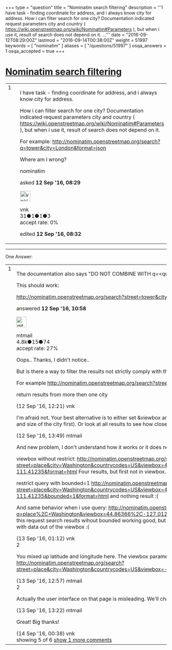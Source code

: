 +++
type = "question"
title = "Nominatim search filtering"
description = '''I have task - finding coordinate for address, and i always know city for address. How i can filter search for one city? Documentation indicated request parameters city and country ( https://wiki.openstreetmap.org/wiki/Nominatim#Parameters ), but when i use it, result of search does not depend on it. ...'''
date = "2016-09-12T08:29:00Z"
lastmod = "2016-09-14T00:38:00Z"
weight = 51997
keywords = [ "nominatim" ]
aliases = [ "/questions/51997" ]
osqa_answers = 1
osqa_accepted = true
+++

<div class="headNormal">

# [Nominatim search filtering](/questions/51997/nominatim-search-filtering)

</div>

<div id="main-body">

<div id="askform">

<table id="question-table" style="width:100%;">
<colgroup>
<col style="width: 50%" />
<col style="width: 50%" />
</colgroup>
<tbody>
<tr>
<td style="width: 30px; vertical-align: top"><div class="vote-buttons">
<span id="post-51997-upvote" class="ajax-command post-vote up" rel="nofollow" title="I like this post (click again to cancel)"> </span>
<div id="post-51997-score" class="post-score" title="current number of votes">
1
</div>
<span id="post-51997-downvote" class="ajax-command post-vote down" rel="nofollow" title="I dont like this post (click again to cancel)"> </span> <span id="favorite-mark" class="ajax-command favorite-mark" rel="nofollow" title="mark/unmark this question as favorite (click again to cancel)"> </span>
<div id="favorite-count" class="favorite-count">
&#10;</div>
</div></td>
<td><div id="item-right">
<div class="question-body">
<p>I have task - finding coordinate for address, and i always know city for address.</p>
<p>How i can filter search for one city? Documentation indicated request parameters city and country ( <a href="https://wiki.openstreetmap.org/wiki/Nominatim#Parameters">https://wiki.openstreetmap.org/wiki/Nominatim#Parameters</a> ), but when i use it, result of search does not depend on it.</p>
<p>For example: <a href="http://nominatim.openstreetmap.org/search?q=tower&amp;city=London&amp;format=json">http://nominatim.openstreetmap.org/search?q=tower&amp;city=London&amp;format=json</a></p>
<p>Where am I wrong?</p>
</div>
<div id="question-tags" class="tags-container tags">
<span class="post-tag tag-link-nominatim" rel="tag" title="see questions tagged &#39;nominatim&#39;">nominatim</span>
</div>
<div id="question-controls" class="post-controls">
&#10;</div>
<div class="post-update-info-container">
<div class="post-update-info post-update-info-user">
<p>asked <strong>12 Sep '16, 08:29</strong></p>
<img src="https://secure.gravatar.com/avatar/964bd7d4d70a8bd28b222626ee69c6c3?s=32&amp;d=identicon&amp;r=g" class="gravatar" width="32" height="32" alt="vnk&#39;s gravatar image" />
<p><span>vnk</span><br />
<span class="score" title="31 reputation points">31</span><span title="1 badges"><span class="badge1">●</span><span class="badgecount">1</span></span><span title="1 badges"><span class="silver">●</span><span class="badgecount">1</span></span><span title="3 badges"><span class="bronze">●</span><span class="badgecount">3</span></span><br />
<span class="accept_rate" title="Rate of the user&#39;s accepted answers">accept rate:</span> <span title="vnk has no accepted answers">0%</span></p>
</div>
<div class="post-update-info post-update-info-edited">
<p><span> edited <strong>12 Sep '16, 08:32</strong> </span></p>
</div>
</div>
<div id="comments-container-51997" class="comments-container">
&#10;</div>
<div id="comment-tools-51997" class="comment-tools">
&#10;</div>
<div class="clear">
&#10;</div>
<div id="comment-51997-form-container" class="comment-form-container">
&#10;</div>
<div class="clear">
&#10;</div>
</div></td>
</tr>
</tbody>
</table>

------------------------------------------------------------------------

<div class="tabBar">

<span id="sort-top"></span>

<div class="headQuestions">

One Answer:

</div>

</div>

<span id="52000"></span>

<div id="answer-container-52000" class="answer accepted-answer">

<table style="width:100%;">
<colgroup>
<col style="width: 50%" />
<col style="width: 50%" />
</colgroup>
<tbody>
<tr>
<td style="width: 30px; vertical-align: top"><div class="vote-buttons">
<span id="post-52000-upvote" class="ajax-command post-vote up" rel="nofollow" title="I like this post (click again to cancel)"> </span>
<div id="post-52000-score" class="post-score" title="current number of votes">
1
</div>
<span id="post-52000-downvote" class="ajax-command post-vote down" rel="nofollow" title="I dont like this post (click again to cancel)"> </span> <span class="accept-answer on" rel="nofollow" title="vnk has selected this answer as the correct answer"> </span>
</div></td>
<td><div class="item-right">
<div class="answer-body">
<p>The documentation also says "DO NOT COMBINE WITH q=&lt;query&gt; PARAMETER." :)</p>
<p>This should work:</p>
<p><a href="http://nominatim.openstreetmap.org/search?street=tower&amp;city=London&amp;countrycodes=GB&amp;format=json">http://nominatim.openstreetmap.org/search?street=tower&amp;city=London&amp;countrycodes=GB&amp;format=json</a></p>
</div>
<div class="answer-controls post-controls">
&#10;</div>
<div class="post-update-info-container">
<div class="post-update-info post-update-info-user">
<p>answered <strong>12 Sep '16, 10:58</strong></p>
<img src="https://secure.gravatar.com/avatar/96aad1e1801b7ea36fba50687924c935?s=32&amp;d=identicon&amp;r=g" class="gravatar" width="32" height="32" alt="mtmail&#39;s gravatar image" />
<p><span>mtmail</span><br />
<span class="score" title="4757 reputation points"><span>4.8k</span></span><span title="15 badges"><span class="silver">●</span><span class="badgecount">15</span></span><span title="74 badges"><span class="bronze">●</span><span class="badgecount">74</span></span><br />
<span class="accept_rate" title="Rate of the user&#39;s accepted answers">accept rate:</span> <span title="mtmail has 50 accepted answers">27%</span></p>
</div>
</div>
<div id="comments-container-52000" class="comments-container">
<span id="52002"></span>
<div id="comment-52002" class="comment">
<div id="post-52002-score" class="comment-score">
&#10;</div>
<div class="comment-text">
<p>Oops.. Thanks, I didn't notice..</p>
<p>But is there a way to filter the results not strictly comply with the required city?</p>
<p>For example <a href="http://nominatim.openstreetmap.org/search?street=place&amp;city=Washington&amp;countrycodes=US&amp;format=html">http://nominatim.openstreetmap.org/search?street=place&amp;city=Washington&amp;countrycodes=US&amp;format=html</a></p>
<p>return results from more then one city</p>
</div>
<div id="comment-52002-info" class="comment-info">
<span class="comment-age">(12 Sep '16, 12:21)</span> <span class="comment-user userinfo">vnk</span>
</div>
</div>
<span id="52004"></span>
<div id="comment-52004" class="comment">
<div id="post-52004-score" class="comment-score">
&#10;</div>
<div class="comment-text">
<p>I'm afraid not. Your best alternative is to either set &amp;viewbox and &amp;bounded=1 (of course that requires you know the location and size of the city first). Or look at all results to see how close they are to the desired city.</p>
</div>
<div id="comment-52004-info" class="comment-info">
<span class="comment-age">(12 Sep '16, 13:49)</span> <span class="comment-user userinfo">mtmail</span>
</div>
</div>
<span id="52019"></span>
<div id="comment-52019" class="comment">
<div id="post-52019-score" class="comment-score">
&#10;</div>
<div class="comment-text">
<p>And new problem, I don't understand how it works or it does not work properly?</p>
<p>viewbox without restrict: <a href="http://nominatim.openstreetmap.org/search?street=place&amp;city=Washington&amp;countrycodes=US&amp;viewbox=44.86366%2C-127.01294%2C50.05714%2C-111.41235&amp;format=html">http://nominatim.openstreetmap.org/search?street=place&amp;city=Washington&amp;countrycodes=US&amp;viewbox=44.86366%2C-127.01294%2C50.05714%2C-111.41235&amp;format=html</a> Four results, but first not in viewbox.</p>
<p>restrict query with bounded=1 <a href="http://nominatim.openstreetmap.org/search?street=place&amp;city=Washington&amp;countrycodes=US&amp;viewbox=44.86366%2C-127.01294%2C50.05714%2C-111.41235&amp;bounded=1&amp;format=html">http://nominatim.openstreetmap.org/search?street=place&amp;city=Washington&amp;countrycodes=US&amp;viewbox=44.86366%2C-127.01294%2C50.05714%2C-111.41235&amp;bounded=1&amp;format=html</a> and nothing result :(</p>
<p>And same behavior when i use query: <a href="http://nominatim.openstreetmap.org/search?q=place%2C+Washington&amp;viewbox=44.86366%2C-127.01294%2C50.05714%2C-111.41235&amp;bounded=1&amp;format=html">http://nominatim.openstreetmap.org/search?q=place%2C+Washington&amp;viewbox=44.86366%2C-127.01294%2C50.05714%2C-111.41235&amp;bounded=1&amp;format=html</a> in this request search results wihout bounded working good, but some other requests without bounded restrict return results also with data out of the viewbox :(</p>
</div>
<div id="comment-52019-info" class="comment-info">
<span class="comment-age">(13 Sep '16, 01:12)</span> <span class="comment-user userinfo">vnk</span>
</div>
</div>
<span id="52038"></span>
<div id="comment-52038" class="comment">
<div id="post-52038-score" class="comment-score">
2
</div>
<div class="comment-text">
<p>You mixed up latitude and longitude here. The viewbox parameter requires &lt;left&gt;,&lt;top&gt;,&lt;right&gt;,&lt;bottom&gt;. <a href="http://nominatim.openstreetmap.org/search?street=place&amp;city=Washington&amp;countrycodes=US&amp;viewbox=-127.012940,50.057140,-111.412350,44.863660&amp;bounded=1">http://nominatim.openstreetmap.org/search?street=place&amp;city=Washington&amp;countrycodes=US&amp;viewbox=-127.012940,50.057140,-111.412350,44.863660&amp;bounded=1</a></p>
</div>
<div id="comment-52038-info" class="comment-info">
<span class="comment-age">(13 Sep '16, 12:57)</span> <span class="comment-user userinfo">mtmail</span>
</div>
</div>
<span id="52039"></span>
<div id="comment-52039" class="comment">
<div id="post-52039-score" class="comment-score">
2
</div>
<div class="comment-text">
<p>Actually the user interface on that page is misleading. We'll change that now <a href="https://trac.openstreetmap.org/ticket/5422">https://trac.openstreetmap.org/ticket/5422</a></p>
</div>
<div id="comment-52039-info" class="comment-info">
<span class="comment-age">(13 Sep '16, 13:22)</span> <span class="comment-user userinfo">mtmail</span>
</div>
</div>
<span id="52040"></span>
<div id="comment-52040" class="comment not_top_scorer">
<div id="post-52040-score" class="comment-score">
&#10;</div>
<div class="comment-text">
<p>Great! Big thanks!</p>
</div>
<div id="comment-52040-info" class="comment-info">
<span class="comment-age">(14 Sep '16, 00:38)</span> <span class="comment-user userinfo">vnk</span>
</div>
</div>
</div>
<div id="comment-tools-52000" class="comment-tools">
<span class="comments-showing"> showing 5 of 6 </span> <a href="#" class="show-all-comments-link">show 1 more comments</a>
</div>
<div class="clear">
&#10;</div>
<div id="comment-52000-form-container" class="comment-form-container">
&#10;</div>
<div class="clear">
&#10;</div>
</div></td>
</tr>
</tbody>
</table>

</div>

<div class="paginator-container-left">

</div>

</div>

</div>

